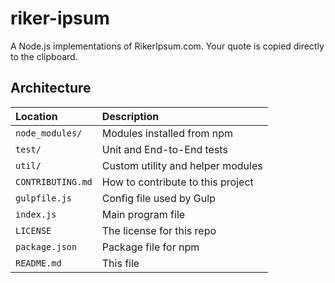 # riker-ipsum

A Node.js implementations of RikerIpsum.com. Your quote is copied directly to the clipboard.

## Architecture

| Location | Description
| :--- | :---
| `node_modules/` | Modules installed from npm
| `test/` | Unit and End-to-End tests
| `util/` | Custom utility and helper modules
| `CONTRIBUTING.md` | How to contribute to this project
| `gulpfile.js` | Config file used by Gulp
| `index.js` | Main program file
| `LICENSE` | The license for this repo
| `package.json` | Package file for npm
| `README.md` | This file
